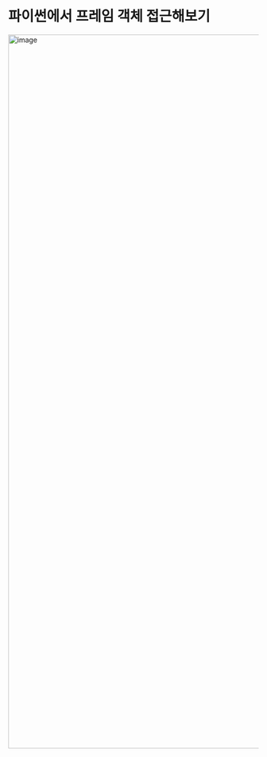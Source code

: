 # 파이썬에서 프레임 객체 접근해보기

<img width="1438" alt="image" src="https://github.com/Pseudo-Lab/CPython-Guide/assets/54731898/33c0b418-d0ca-437e-8ee6-2747634a98a7">
